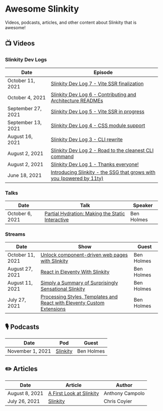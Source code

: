 # Awesome Slinkity

Videos, podcasts, articles, and other content about Slinkity that is awesome!

## 📺 Videos

### Slinkity Dev Logs

|Date|Episode|
|----|-------|
|October 11, 2021|[Slinkity Dev Log 7 - Vite SSR finalization](https://twitter.com/slinkitydotdev/status/1447560284781125633)|
|October 4, 2021|[Slinkity Dev Log 6 - Contributing and Architecture READMEs](https://twitter.com/slinkitydotdev/status/1445207968425955334)|
|September 27, 2021|[Slinkity Dev Log 5 - Vite SSR in progress](https://twitter.com/slinkitydotdev/status/1442640906004357121)|
|September 13, 2021|[Slinkity Dev Log 4 - CSS module support](https://twitter.com/slinkitydotdev/status/1437413217404399619)|
|August 16, 2021|[Slinkity Dev Log 3 - CLI rewrite](https://twitter.com/slinkitydotdev/status/1427444542337425410)|
|August 2, 2021|[Slinkity Dev Log 2 - Road to the cleanest CLI command](https://www.youtube.com/watch?v=auQPywgzdpY)|
|August 2, 2021|[Slinkity Dev Log 1 - Thanks everyone!](https://www.youtube.com/watch?v=G0hDOqpkuVg)|
|June 18, 2021|[Introducing Slinkity - the SSG that grows with you (powered by 11ty)](https://www.youtube.com/watch?v=fiqhXjatC7g)|

### Talks

|Date|Talk|Speaker|
|----|----|-------|
|October 6, 2021|[Partial Hydration: Making the Static Interactive](https://www.youtube.com/watch?v=CyTHEh2yyr8)|Ben Holmes|

### Streams

|Date|Show|Guest|
|----|----|-----|
|October 11, 2021|[Unlock component-driven web pages with Slinkity](https://www.youtube.com/watch?v=DqUGJyuX8m0)|Ben Holmes|
|August 27, 2021|[React in Eleventy With Slinkity](https://www.youtube.com/watch?v=nuLAGrEQR80)|Ben Holmes|
|August 11, 2021|[Simply a Summary of Surprisingly Sensational Slinkity](https://www.youtube.com/watch?v=mRO0SxGI3pM)|Ben Holmes|
|July 27, 2021|[Processing Styles, Templates and React with Eleventy Custom Extensions](https://someantics.dev/eleventy-custom-extensions/)|Ben Holmes|

## 🎙 Podcasts

|Date|Pod|Guest|
|----|---|-----|
|November 1, 2021|[Slinkity](https://fsjam.org/episodes/episode-49-slinkity-with-ben-holmes?preview=true)|Ben Holmes|

## ✏️ Articles

|Date|Article|Author|
|----|-------|-------|
|August 8, 2021|[A First Look at Slinkity](https://dev.to/ajcwebdev/a-first-look-at-slinkity-3ig)|Anthony Campolo|
|July 26, 2021|[Slinkity](https://css-tricks.com/slinkity/)|Chris Coyier|
